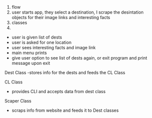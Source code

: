 1. flow 
2.  user starts app, they select a destination, I scrape the desintation objects for their image links and interesting facts
2. classes
3. 


- user is given list of dests
- user is asked for one location
- user sees interesting facts and image link
- main menu prints
- give user option to see list of dests again, or exit program and print message upon exit 

Dest Class 
  -stores info for the dests  and feeds the CL Class
  
CL Class
  - provides CLI and accepts data from dest class
  
Scaper Class 
  - scraps info from website and feeds it to Dest classes